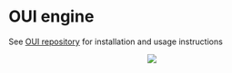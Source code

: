 # OUI engine

See [OUI repository](https://github.com/nik-m2/OUI) for installation and usage instructions

<div>
    <center>
        <img src="https://user-images.githubusercontent.com/20328954/55766682-bb1c1800-5a43-11e9-9a90-2d085f60d916.gif"/>
    </center>
</div>
